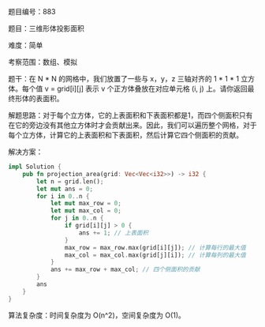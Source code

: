 题目编号：883

题目：三维形体投影面积

难度：简单

考察范围：数组、模拟

题干：在 N * N 的网格中，我们放置了一些与 x，y，z 三轴对齐的 1 * 1 * 1 立方体。每个值 v = grid[i][j] 表示 v 个正方体叠放在对应单元格 (i, j) 上。请你返回最终形体的表面积。

解题思路：对于每个立方体，它的上表面积和下表面积都是1，而四个侧面积只有在它的旁边没有其他立方体时才会贡献出来。因此，我们可以遍历整个网格，对于每个立方体，计算它的上表面积和下表面积，然后计算它四个侧面积的贡献。

解决方案：

```rust
impl Solution {
    pub fn projection_area(grid: Vec<Vec<i32>>) -> i32 {
        let n = grid.len();
        let mut ans = 0;
        for i in 0..n {
            let mut max_row = 0;
            let mut max_col = 0;
            for j in 0..n {
                if grid[i][j] > 0 {
                    ans += 1; // 上表面积
                }
                max_row = max_row.max(grid[i][j]); // 计算每行的最大值
                max_col = max_col.max(grid[j][i]); // 计算每列的最大值
            }
            ans += max_row + max_col; // 四个侧面积的贡献
        }
        ans
    }
}
```

算法复杂度：时间复杂度为 O(n^2)，空间复杂度为 O(1)。